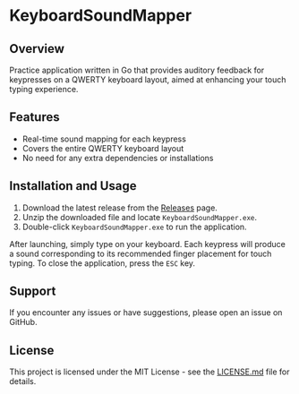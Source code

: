 # KeyboardSoundMapper

## Overview

Practice application written in Go that provides auditory feedback for keypresses on a QWERTY keyboard layout, aimed at enhancing your touch typing experience.

## Features

- Real-time sound mapping for each keypress
- Covers the entire QWERTY keyboard layout
- No need for any extra dependencies or installations

## Installation and Usage

1. Download the latest release from the [Releases](https://github.com/your_username/KeyboardSoundMapper/releases) page.
2. Unzip the downloaded file and locate `KeyboardSoundMapper.exe`.
3. Double-click `KeyboardSoundMapper.exe` to run the application.

After launching, simply type on your keyboard. Each keypress will produce a sound corresponding to its recommended finger placement for touch typing. To close the application, press the `ESC` key.

## Support

If you encounter any issues or have suggestions, please open an issue on GitHub.

## License

This project is licensed under the MIT License - see the [LICENSE.md](LICENSE.md) file for details.
